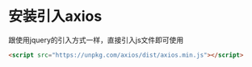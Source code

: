 # 安装引入axios

跟使用jquery的引入方式一样，直接引入js文件即可使用

```html
<script src="https://unpkg.com/axios/dist/axios.min.js"></script>
```

